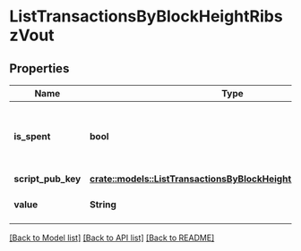 # ListTransactionsByBlockHeightRibszVout

## Properties

Name | Type | Description | Notes
------------ | ------------- | ------------- | -------------
**is_spent** | **bool** | Defines whether the transaction output has been spent or not. | 
**script_pub_key** | [**crate::models::ListTransactionsByBlockHeightRibszScriptPubKey**](ListTransactionsByBlockHeightRIBSZ_scriptPubKey.md) |  | 
**value** | **String** | Represents the specific amount. | 

[[Back to Model list]](../README.md#documentation-for-models) [[Back to API list]](../README.md#documentation-for-api-endpoints) [[Back to README]](../README.md)


